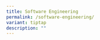 ```yaml
---
title: Software Engineering
permalink: /software-engineering/
variant: tiptap
description: ""
---
```

